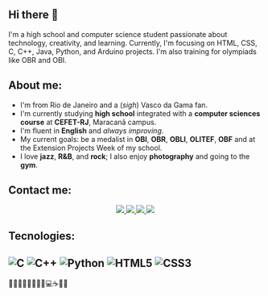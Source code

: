 ## Hi there 👋
I'm a high school and computer science student passionate about technology, creativity, and learning.
Currently, I'm focusing on HTML, CSS, C, C++, Java, Python, and Arduino projects. I'm also training for olympiads like OBR and OBI.

## About me:
- I'm from Rio de Janeiro and a (*sigh*) Vasco da Gama fan.
- I'm currently studying **high school** integrated with a **computer sciences course** at **CEFET-RJ**, Maracanã campus.
- I'm fluent in **English** and *always improving*.
- My current goals: be a medalist in **OBI**, **OBR**, **OBLI**, **OLITEF**, **OBF** and at the Extension Projects Week of my school.
- I love **jazz**, **R&B**, and **rock**; I also enjoy **photography** and going to the **gym**.

## Contact me:
<p align="center">
  <a href="https://www.instagram.com/joao_pedro.zip/">
    <img src="https://img.shields.io/badge/Instagram-%23E4405F.svg?style=for-the-badge&logo=instagram&logoColor=white"/>
  </a> 
  <a href="www.linkedin.com/in/joão-pedro-m-de-araujo-computer">
    <img src="https://img.shields.io/badge/LinkedIn-%230077B5.svg?style=for-the-badge&logo=linkedin&logoColor=white"/>
  </a> 
  <a href="mailto:joaopedromamateus755@gmail.com">
    <img src="https://img.shields.io/badge/Gmail-D14836?style=for-the-badge&logo=gmail&logoColor=white"/>
  </a> 
  <a href="mailto:joaopedromamateus755@outlook.com">
    <img src="https://img.shields.io/badge/Outlook-249ee4.svg?style=for-the-badge&logo=outlook&logoColor=white"/>
  </a> 
</p>

## Tecnologies:
![C](https://img.shields.io/badge/C-00599C?style=for-the-badge&logo=c&logoColor=white) ![C++](https://img.shields.io/badge/C++-00599C?style=for-the-badge&logo=cplusplus&logoColor=white) ![Python](https://img.shields.io/badge/Python-e0901a?style=for-the-badge&logo=python&logoColor=white) ![HTML5](https://img.shields.io/badge/html-f06529?style=for-the-badge&logo=html5&logoColor=white) ![CSS3](https://img.shields.io/badge/css3-00599C?style=for-the-badge&logo=css&logoColor=white)
---
🎺🎵🎸✨🌃📸🌴🎥💻☕🏋️‍♂️
